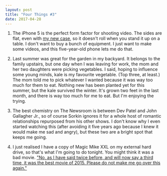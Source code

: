 ```yaml
---
layout: post
title: "Four Things #3"
date: 2017-04-28
---
```


1. The iPhone 5 is the perfect form factor for shooting video. The sides are flat, even with [my new case](https://society6.com/product/harry-styles-b7h_iphone-case#s6-3005984p20a9v124a52v377), so it doesn't roll when you stand it up on a table. I don't want to buy a bunch of equipment. I just want to make some videos, and this five-year-old phone lets me do that.

2. Last summer was great for the garden in my backyard. It belongs to the family upstairs, but one day when I was leaving for work, the mom and her two daughters were picking vegetables. I said, hoping to influence some young minds, kale is my favourite vegetable. (Top three, at least.) The mom told me to pick whatever I wanted because it was way too much for them to eat. Nothing new has been planted yet for this summer, but the kale survived the winter. It's grown two feet in the last month, and there is way too much for me to eat. But I'm enjoying the trying.

3. The best chemistry on The Newsroom is between Dev Patel and John Gallagher Jr., so of course Sorkin ignores it for a whole host of romantic relationships repurposed from his other shows. I don't know why I even started watching this (after avoiding it five years ago because I knew it would make me sad and angry), but these two are a bright spot that keeps me going.

4. I just realised I have a copy of Magic Mike XXL on my external hard drive, so that's what I'm going to do tonight. You might think it was a bad movie. ["No, as I have said twice before, and will now say a third time, it was the best movie of 2015. Please do not make me go over this again."](http://brightwalldarkroom.tumblr.com/post/134867493227/faq-about-the-best-movie-of-2015-by-fran)
